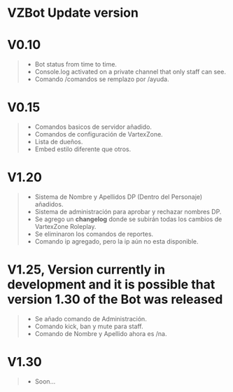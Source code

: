 # VZBot Update version
# 
# V0.10
> - Bot status from time to time.
> - Console.log activated on a private channel that only staff can see.
> - Comando /comandos se remplazo por /ayuda.

# V0.15
> - Comandos basicos de servidor añadido.
> - Comandos de configuración de VartexZone.
> - Lista de dueños.
> - Embed estilo diferente que otros.

# V1.20
> - Sistema de Nombre y Apellidos DP (Dentro del Personaje) añadidos.
> - Sistema de administración para aprobar y rechazar nombres DP.
> - Se agrego un **changelog** donde se subirán todas los cambios de VartexZone Roleplay.
> - Se eliminaron los comandos de reportes.
> - Comando ip agregado, pero la ip aún no esta disponible.

# V1.25, Version currently in development and it is possible that version 1.30 of the Bot was released
> - Se añado comando de Administración.
> - Comando kick, ban y mute para staff.
> - Comando de Nombre y Apellido ahora es /na.

# V1.30
> - Soon...
